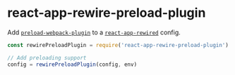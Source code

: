 # react-app-rewire-preload-plugin

Add [`preload-webpack-plugin`](https://github.com/GoogleChrome/preload-webpack-plugin) to a [`react-app-rewired`](https://github.com/timarney/react-app-rewired) config.

```js
const rewirePreloadPlugin = require('react-app-rewire-preload-plugin')

// Add preloading support
config = rewirePreloadPlugin(config, env)
```
